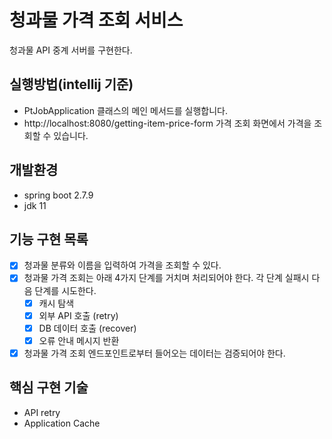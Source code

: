 # 청과물 가격 조회 서비스
청과물 API 중계 서버를 구현한다.

## 실행방법(intellij 기준)
- PtJobApplication 클래스의 메인 메서드를 실행합니다.
- http://localhost:8080/getting-item-price-form 가격 조회 화면에서 가격을 조회할 수 있습니다.

## 개발환경
- spring boot 2.7.9
- jdk 11

## 기능 구현 목록
- [x] 청과물 분류와 이름을 입력하여 가격을 조회할 수 있다.
- [x] 청과물 가격 조회는 아래 4가지 단계를 거치며 처리되어야 한다. 각 단계 실패시 다음 단계를 시도한다.
  - [x] 캐시 탐색
  - [x] 외부 API 호출 (retry)
  - [x] DB 데이터 호출 (recover)
  - [x] 오류 안내 메시지 반환
- [x] 청과물 가격 조회 엔드포인트로부터 들어오는 데이터는 검증되어야 한다.

## 핵심 구현 기술
- API retry
- Application Cache
